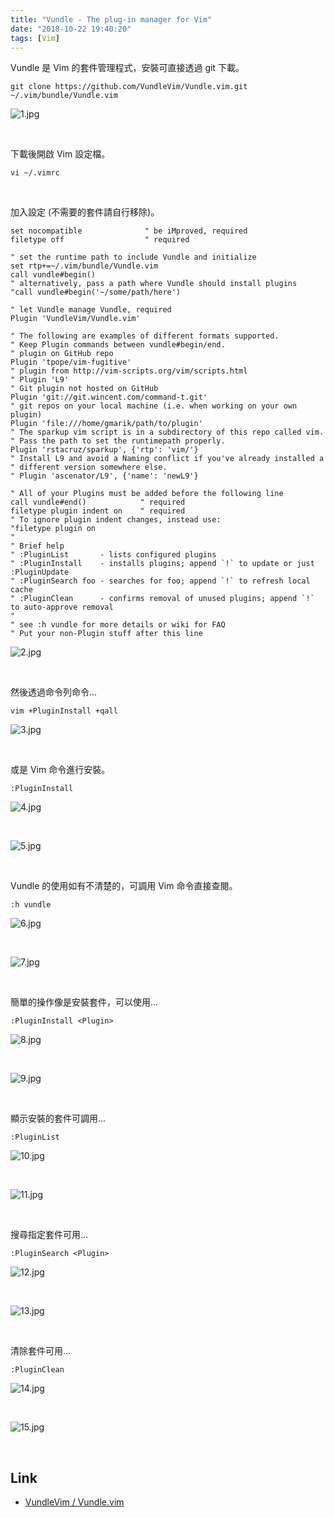 ```yaml
---
title: "Vundle - The plug-in manager for Vim"
date: "2018-10-22 19:40:20"
tags: [Vim]
---
```



Vundle 是 Vim 的套件管理程式，安裝可直接透過 git 下載。  

<!-- more -->

    git clone https://github.com/VundleVim/Vundle.vim.git ~/.vim/bundle/Vundle.vim

![1.jpg](1.jpg)

</br>


下載後開啟 Vim 設定檔。  

    vi ~/.vimrc

</br>


加入設定 (不需要的套件請自行移除)。  

```
set nocompatible              " be iMproved, required
filetype off                  " required

" set the runtime path to include Vundle and initialize
set rtp+=~/.vim/bundle/Vundle.vim
call vundle#begin()
" alternatively, pass a path where Vundle should install plugins
"call vundle#begin('~/some/path/here')

" let Vundle manage Vundle, required
Plugin 'VundleVim/Vundle.vim'

" The following are examples of different formats supported.
" Keep Plugin commands between vundle#begin/end.
" plugin on GitHub repo
Plugin 'tpope/vim-fugitive'
" plugin from http://vim-scripts.org/vim/scripts.html
" Plugin 'L9'
" Git plugin not hosted on GitHub
Plugin 'git://git.wincent.com/command-t.git'
" git repos on your local machine (i.e. when working on your own plugin)
Plugin 'file:///home/gmarik/path/to/plugin'
" The sparkup vim script is in a subdirectory of this repo called vim.
" Pass the path to set the runtimepath properly.
Plugin 'rstacruz/sparkup', {'rtp': 'vim/'}
" Install L9 and avoid a Naming conflict if you've already installed a
" different version somewhere else.
" Plugin 'ascenator/L9', {'name': 'newL9'}

" All of your Plugins must be added before the following line
call vundle#end()            " required
filetype plugin indent on    " required
" To ignore plugin indent changes, instead use:
"filetype plugin on
"
" Brief help
" :PluginList       - lists configured plugins
" :PluginInstall    - installs plugins; append `!` to update or just :PluginUpdate
" :PluginSearch foo - searches for foo; append `!` to refresh local cache
" :PluginClean      - confirms removal of unused plugins; append `!` to auto-approve removal
"
" see :h vundle for more details or wiki for FAQ
" Put your non-Plugin stuff after this line
```

![2.jpg](2.jpg)

</br>


然後透過命令列命令...

    vim +PluginInstall +qall

![3.jpg](3.jpg)

</br>


或是 Vim 命令進行安裝。  

    :PluginInstall

![4.jpg](4.jpg)

</br>


![5.jpg](5.jpg)

</br>


Vundle 的使用如有不清楚的，可調用 Vim 命令直接查閱。 

    :h vundle

![6.jpg](6.jpg)

</br>


![7.jpg](7.jpg)

</br>


簡單的操作像是安裝套件，可以使用...

    :PluginInstall <Plugin>

![8.jpg](8.jpg)

</br>


![9.jpg](9.jpg)

</br>


顯示安裝的套件可調用...

    :PluginList

![10.jpg](10.jpg)

</br>


![11.jpg](11.jpg)

</br>


搜尋指定套件可用...

    :PluginSearch <Plugin>

![12.jpg](12.jpg)

</br>


![13.jpg](13.jpg)

</br>


清除套件可用...

    :PluginClean

![14.jpg](14.jpg)

</br>


![15.jpg](15.jpg)

</br>


Link
----
* [VundleVim / Vundle.vim](https://github.com/VundleVim/Vundle.vim)
